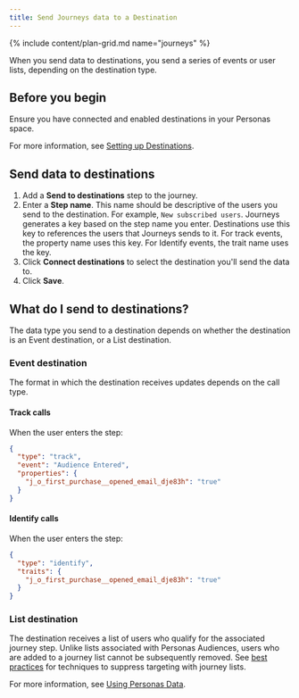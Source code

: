 ```yaml
---
title: Send Journeys data to a Destination
---
```

{% include content/plan-grid.md name="journeys" %}


When you send data to destinations, you send a series of events or user lists, depending on the destination type.

## Before you begin

Ensure you have connected and enabled destinations in your Personas space.

For more information, see [Setting up Destinations](/docs/personas/quickstart/).

## Send data to destinations

1. Add a **Send to destinations** step to the journey.
2. Enter a **Step name**. This name should be descriptive of the users you send to the destination. For example, `New subscribed users`. Journeys generates a key based on the step name you enter. Destinations use this key to references the users that Journeys sends to it. For track events, the property name uses this key. For Identify events, the trait name uses the key.
3. Click **Connect destinations** to select the destination you'll send the data to.
4. Click **Save**.

## What do I send to destinations?

The data type you send to a destination depends on whether the destination is an Event destination, or a List destination.

### Event destination

The format in which the destination receives updates depends on the call type.

#### Track calls

When the user enters the step:

```json
{
  "type": "track",
  "event": "Audience Entered",
  "properties": {
    "j_o_first_purchase__opened_email_dje83h": "true"
  }
}
```

#### Identify calls

When the user enters the step:

```json
{
  "type": "identify",
  "traits": {
    "j_o_first_purchase__opened_email_dje83h": "true"
  }
}
```

### List destination

The destination receives a list of users who qualify for the associated journey step. Unlike lists associated with Personas Audiences, users who are added to a journey list cannot be subsequently removed. See [best practices](/docs/personas/journeys/faq-best-practices#suppress-targeting-with-journey-lists) for techniques to suppress targeting with journey lists.

For more information, see [Using Personas Data](/docs/personas/using-personas-data/).



